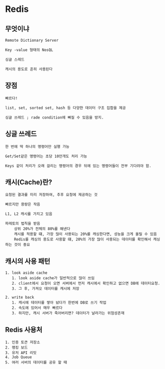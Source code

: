 # Redis 

## 무엇이냐

    Remote Dictionary Server

    Key -value 형태의 NosQL

    싱글 스레드

    캐시의 용도로 흔히 사용된다

## 장점 

    빠르다!

    list, set, sorted set, hash 등 다양한 데이터 구조 집합을 제공

    싱글 쓰레드 ; rade condition에 빠질 수 있음을 방지.

## 싱글 쓰레드

    한 번에 딱 하나의 명령어만 실행 가능

    Get/Set같은 명령어는 초당 10만개도 처리 가능

    Keys 같이 처리가 오래 걸리는 명령어의 경우 뒤에 있는 명령어들이 전부 기다려야 함.


## 캐시(Cache)란?

    요청된 결과를 미리 저장하여, 추후 요청에 제공하는 것    

    빠르지만 용량은 작음

    L1, L2 캐시를 가지고 있음

    파레토의 법칙을 받음
        상위 20%가 전체의 80%를 해낸다
        캐시를 적용할 떄, 가장 많이 사용되는 20%를 캐싱한다면, 성능을 크게 올릴 수 있음
        Redis를 캐싱의 용도로 사용할 떄, 20%의 가장 많이 사용되는 데이터를 확인해서 캐싱하는 것이 중요

## 캐시의 사용 패턴

    1. look aside cache
       1. look aside cache가 일반적으로 많이 쓰임
       2. client에서 요청이 오면 서버에서 먼저 캐시에서 확인하고 없으면 DB에 데이터요청.
       3. 그 후, 가져오 데이터를 캐시에 저장
   
    2. write back 
       1. 캐시에 데이터를 쌓아 놨다가 한번에 DB로 쓰기 작업
       2. 속도에 있어서 매우 빠르다
       3. 하지만, 캐시 서버가 죽어버리면? 데이터가 날라가는 위험성존재

## Redis 사용처

    1. 인증 토큰 저장소
    2. 랭킹 보드
    3. 유저 API 리밋
    4. Job Queue
    5. 여러 서버의 데이터를 공유 할 때

    
